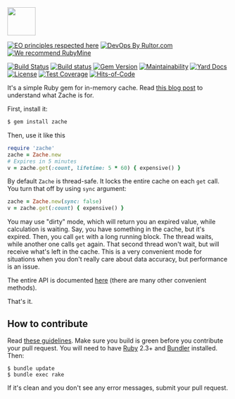 <img src="/logo.svg" width="64px" height="64px"/>

[![EO principles respected here](https://www.elegantobjects.org/badge.svg)](https://www.elegantobjects.org)
[![DevOps By Rultor.com](http://www.rultor.com/b/yegor256/zache)](http://www.rultor.com/p/yegor256/zache)
[![We recommend RubyMine](https://www.elegantobjects.org/rubymine.svg)](https://www.jetbrains.com/ruby/)

[![Build Status](https://travis-ci.org/yegor256/zache.svg)](https://travis-ci.org/yegor256/zache)
[![Build status](https://ci.appveyor.com/api/projects/status/7eday736u9phnjiy?svg=true)](https://ci.appveyor.com/project/yegor256/zache)
[![Gem Version](https://badge.fury.io/rb/zache.svg)](http://badge.fury.io/rb/zache)
[![Maintainability](https://api.codeclimate.com/v1/badges/c136afe340fa94f14696/maintainability)](https://codeclimate.com/github/yegor256/zache/maintainability)
[![Yard Docs](http://img.shields.io/badge/yard-docs-blue.svg)](http://rubydoc.info/github/yegor256/zache/master/frames)
[![License](https://img.shields.io/badge/license-MIT-green.svg)](https://github.com/yegor256/zache/blob/master/LICENSE.txt)
[![Test Coverage](https://img.shields.io/codecov/c/github/yegor256/zache.svg)](https://codecov.io/github/yegor256/zache?branch=master)
[![Hits-of-Code](https://hitsofcode.com/github/yegor256/zache)](https://hitsofcode.com/view/github/yegor256/zache)

It's a simple Ruby gem for in-memory cache.
Read [this blog post](https://www.yegor256.com/2019/02/05/zache.html)
to understand what Zache is for.

First, install it:

```bash
$ gem install zache
```

Then, use it like this

```ruby
require 'zache'
zache = Zache.new
# Expires in 5 minutes
v = zache.get(:count, lifetime: 5 * 60) { expensive() }
```

By default `Zache` is thread-safe. It locks the entire cache on each
`get` call. You turn that off by using `sync` argument:

```ruby
zache = Zache.new(sync: false)
v = zache.get(:count) { expensive() }
```

You may use "dirty" mode, which will return you an expired value, while
calculation is waiting. Say, you have something in the cache, but it's
expired. Then, you call `get` with a long running block. The thread waits,
while another one calls `get` again. That second thread won't wait, but will
receive what's left in the cache. This is a very convenient mode for situations
when you don't really care about data accuracy, but performance is an issue.

The entire API is documented [here](https://www.rubydoc.info/github/yegor256/zache/master/Zache)
(there are many other convenient methods).

That's it.

## How to contribute

Read [these guidelines](https://www.yegor256.com/2014/04/15/github-guidelines.html).
Make sure you build is green before you contribute
your pull request. You will need to have [Ruby](https://www.ruby-lang.org/en/) 2.3+ and
[Bundler](https://bundler.io/) installed. Then:

```
$ bundle update
$ bundle exec rake
```

If it's clean and you don't see any error messages, submit your pull request.
